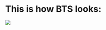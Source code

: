 # This is how BTS looks:

![](https://lh3.googleusercontent.com/y33Y0E28UGOVTNs-k1p8Fz1w8i__jx6jS0U0KLfCFghxOeDpZaZr0IlDGucXPSNCDB8MP6ALzOIoBgHf_gzvbm4TaCnUn4uN5D36lqJcQ21hNtc=w960-rj-nu-e365)

